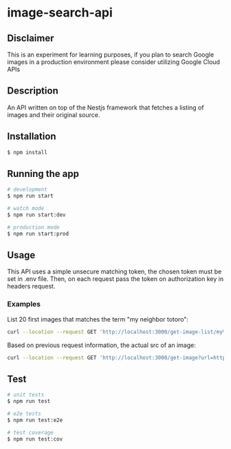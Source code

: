 # image-search-api

## Disclaimer
This is an experiment for learning purposes, if you plan to search Google images in a production environment please consider utilizing Google Cloud APIs

## Description
An API written on top of the Nestjs framework that fetches a listing of images and their original source.

## Installation

```bash
$ npm install
```

## Running the app

```bash
# development
$ npm run start

# watch mode
$ npm run start:dev

# production mode
$ npm run start:prod
```

## Usage
This API uses a simple unsecure matching token, the chosen token must be set in .env file. Then, on each request pass the token on authorization key in headers request.

### Examples

List 20 first images that matches the term "my neighbor totoro":
```bash
curl --location --request GET 'http://localhost:3000/get-image-list/my%20neighbor%20totoro' --header 'Authorization:YOUR_SECURE_TOKEN'
```

Based on previous request information, the actual src of an image:
```bash
curl --location --request GET 'http://localhost:3000/get-image?url=https%3A%2F%2Fwww.google.com%2Fsearch%3Fq%3Dp%25C3%25A3o%26tbm%3Disch%23imgrc%3DT3rb4Eaggh1RJM&id=T3rb4Eaggh1RJM' --header 'Authorization:YOUR_SECURE_TOKEN'
```

## Test

```bash
# unit tests
$ npm run test

# e2e tests
$ npm run test:e2e

# test coverage
$ npm run test:cov
```
